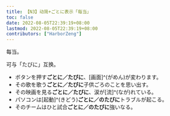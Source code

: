 ```yaml
---
title: 【N3】动简+ごとに表示「每当」
toc: false
date: 2022-08-05T22:39:19+08:00
lastmod: 2022-08-05T22:39:19+08:00
contributors: ["HarborZeng"]
---
```


每当。

可与「たびに」互换。

- ボタンを押す**ごとに／たびに**、[画面]^(がめん)が変わります。
- その歌を歌う**ごとに／たびに**子供ごろのことを思い出す。
- その映画を見る**ごとに／たびに**、涙が[流]^(なが)れている。
- パソコンは[起動]^(きどう)**ごとに／のたびに**トラブルが起こる。
- そのチームはひと試合**ごとに／のたびに**強いなる。

